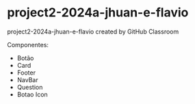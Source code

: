 # project2-2024a-jhuan-e-flavio
project2-2024a-jhuan-e-flavio created by GitHub Classroom

Componentes:
- Botão
- Card
- Footer
- NavBar
- Question
- Botao Icon

